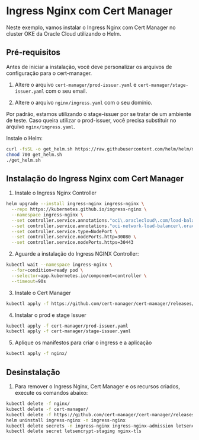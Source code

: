 # Ingress Nginx com Cert Manager

Neste exemplo, vamos instalar o Ingress Nginx com Cert Manager no cluster OKE da Oracle Cloud utilizando o Helm.

## Pré-requisitos

Antes de iniciar a instalação, você deve personalizar os arquivos de configuração para o cert-manager.

1. Altere o arquivo `cert-manager/prod-issuer.yaml` e `cert-manager/stage-issuer.yaml` com o seu email.

2. Altere o arquivo `nginx/ingress.yaml` com o seu domínio.

Por padrão, estamos utilizando o stage-issuer por se tratar de um ambiente de teste. Caso queira utilizar o prod-issuer, você precisa substituir no arquivo `nginx/ingress.yaml`.

Instale o Helm: 

```bash
curl -fsSL -o get_helm.sh https://raw.githubusercontent.com/helm/helm/main/scripts/get-helm-3
chmod 700 get_helm.sh
./get_helm.sh
```

## Instalação do Ingress Nginx com Cert Manager

1. Instale o Ingress Nginx Controller

```bash
helm upgrade --install ingress-nginx ingress-nginx \
  --repo https://kubernetes.github.io/ingress-nginx \
  --namespace ingress-nginx \
  --set controller.service.annotations."oci\.oraclecloud\.com/load-balancer-type"=nlb \
  --set controller.service.annotations."oci-network-load-balancer\.oraclecloud\.com/security-list-management-mode"=All \
  --set controller.service.type=NodePort \
  --set controller.service.nodePorts.http=30080 \
  --set controller.service.nodePorts.https=30443
```

2. Aguarde a instalação do Ingress NGINX Controller:

```bash
kubectl wait --namespace ingress-nginx \
  --for=condition=ready pod \
  --selector=app.kubernetes.io/component=controller \
  --timeout=90s
```

3. Instale o Cert Manager
```bash
kubectl apply -f https://github.com/cert-manager/cert-manager/releases/download/v1.14.1/cert-manager.yaml
```

4. Instalar o prod e stage Issuer

```bash
kubectl apply -f cert-manager/prod-issuer.yaml
kubectl apply -f cert-manager/stage-issuer.yaml
```

5. Aplique os manifestos para criar o ingress e a aplicação

```bash
kubectl apply -f nginx/
```

## Desinstalação

1. Para remover o Ingress Nginx, Cert Manager e os recursos criados, execute os comandos abaixo:

```bash
kubectl delete -f nginx/
kubectl delete -f cert-manager/
kubectl delete -f https://github.com/cert-manager/cert-manager/releases/download/v1.14.1/cert-manager.yaml
helm uninstall ingress-nginx -n ingress-nginx
kubectl delete secrets -n ingress-nginx ingress-nginx-admission letsencrypt-staging nginx-tls nginx-cert-h28xx
kubectl delete secret letsencrypt-staging nginx-tls
```